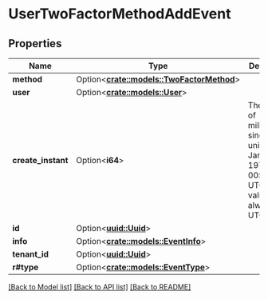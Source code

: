 # UserTwoFactorMethodAddEvent

## Properties

Name | Type | Description | Notes
------------ | ------------- | ------------- | -------------
**method** | Option<[**crate::models::TwoFactorMethod**](TwoFactorMethod.md)> |  | [optional]
**user** | Option<[**crate::models::User**](User.md)> |  | [optional]
**create_instant** | Option<**i64**> | The number of milliseconds since the unix epoch: January 1, 1970 00:00:00 UTC. This value is always in UTC. | [optional]
**id** | Option<[**uuid::Uuid**](uuid::Uuid.md)> |  | [optional]
**info** | Option<[**crate::models::EventInfo**](EventInfo.md)> |  | [optional]
**tenant_id** | Option<[**uuid::Uuid**](uuid::Uuid.md)> |  | [optional]
**r#type** | Option<[**crate::models::EventType**](EventType.md)> |  | [optional]

[[Back to Model list]](../README.md#documentation-for-models) [[Back to API list]](../README.md#documentation-for-api-endpoints) [[Back to README]](../README.md)


